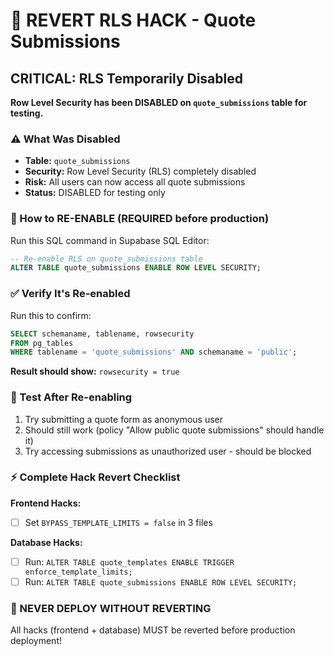 # 🚨 REVERT RLS HACK - Quote Submissions

## CRITICAL: RLS Temporarily Disabled

**Row Level Security has been DISABLED on `quote_submissions` table for testing.**

### ⚠️ What Was Disabled

- **Table:** `quote_submissions`
- **Security:** Row Level Security (RLS) completely disabled
- **Risk:** All users can now access all quote submissions
- **Status:** DISABLED for testing only

### 🔄 How to RE-ENABLE (REQUIRED before production)

Run this SQL command in Supabase SQL Editor:

```sql
-- Re-enable RLS on quote_submissions table
ALTER TABLE quote_submissions ENABLE ROW LEVEL SECURITY;
```

### ✅ Verify It's Re-enabled

Run this to confirm:

```sql
SELECT schemaname, tablename, rowsecurity
FROM pg_tables
WHERE tablename = 'quote_submissions' AND schemaname = 'public';
```

**Result should show:** `rowsecurity = true`

### 🧪 Test After Re-enabling

1. Try submitting a quote form as anonymous user
2. Should still work (policy "Allow public quote submissions" should handle it)
3. Try accessing submissions as unauthorized user - should be blocked

### ⚡ Complete Hack Revert Checklist

**Frontend Hacks:**

- [ ] Set `BYPASS_TEMPLATE_LIMITS = false` in 3 files

**Database Hacks:**

- [ ] Run: `ALTER TABLE quote_templates ENABLE TRIGGER enforce_template_limits;`
- [ ] Run: `ALTER TABLE quote_submissions ENABLE ROW LEVEL SECURITY;`

### 🚨 NEVER DEPLOY WITHOUT REVERTING

All hacks (frontend + database) MUST be reverted before production deployment!

